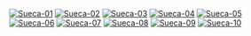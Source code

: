 <a href="https://ibb.co/7YGBZc4"><img src="https://i.ibb.co/6n4GThB/Sueca-01.jpg" alt="Sueca-01" border="0"></a>
<a href="https://ibb.co/dDZM5t2"><img src="https://i.ibb.co/QM0QKkN/Sueca-02.jpg" alt="Sueca-02" border="0"></a>
<a href="https://ibb.co/gZMfz4J"><img src="https://i.ibb.co/PGZPwDg/Sueca-03.jpg" alt="Sueca-03" border="0"></a>
<a href="https://ibb.co/J35y5Z1"><img src="https://i.ibb.co/bbz2zt0/Sueca-04.jpg" alt="Sueca-04" border="0"></a>
<a href="https://ibb.co/QcCCqT0"><img src="https://i.ibb.co/ky99rwZ/Sueca-05.jpg" alt="Sueca-05" border="0"></a>
<a href="https://ibb.co/JKKDb92"><img src="https://i.ibb.co/Xbbcdqp/Sueca-06.jpg" alt="Sueca-06" border="0"></a>
<a href="https://ibb.co/t3s7vYw"><img src="https://i.ibb.co/528NSsX/Sueca-07.jpg" alt="Sueca-07" border="0"></a>
<a href="https://ibb.co/RY50NtS"><img src="https://i.ibb.co/FmPwXcW/Sueca-08.jpg" alt="Sueca-08" border="0"></a>
<a href="https://ibb.co/z804qGy"><img src="https://i.ibb.co/M83CFMY/Sueca-09.jpg" alt="Sueca-09" border="0"></a>
<a href="https://ibb.co/yN2PvKx"><img src="https://i.ibb.co/WHC587R/Sueca-10.jpg" alt="Sueca-10" border="0"></a>
